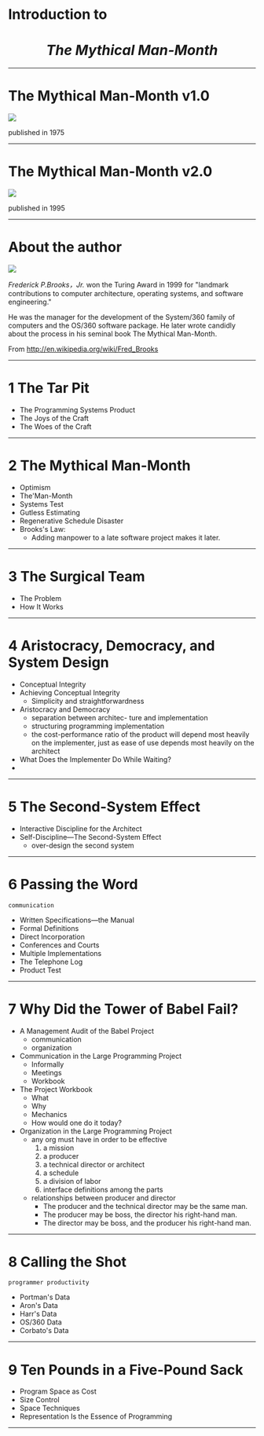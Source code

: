 # Introduction to 

# <center> *The Mythical Man-Month*</center>

---

# The Mythical Man-Month v1.0

![](../pic/the-mythical-man-month-i.jpg)

published in 1975

---


# The Mythical Man-Month v2.0

![](../pic/the-mythical-man-month-ii.jpg)

published in 1995

---

# About the author


![](../pic/federick-p-brooks.jpg)

*Frederick P.Brooks，Jr.* won the Turing Award in 1999 for "landmark contributions to computer architecture, operating systems, and software engineering."

He was the manager for the development of the System/360 family of computers and the OS/360 software package. He later wrote candidly about the process in his seminal book The Mythical Man-Month.


From <http://en.wikipedia.org/wiki/Fred_Brooks>

----

# 1 The Tar Pit

*	The Programming Systems Product
*	The Joys of the Craft
*	The Woes of the Craft

----

# 2 The Mythical Man-Month

*	Optimism
*	The'Man-Month
*	Systems Test
*	Gutless Estimating
*	Regenerative Schedule Disaster
*	Brooks's Law:
	-	Adding manpower to a late software project makes it later.

----

# 3 The Surgical Team

*	The Problem
*	How It Works

----

# 4 Aristocracy, Democracy, and System Design

*	Conceptual Integrity
*	Achieving Conceptual Integrity
	-	Simplicity and straightforwardness
*	Aristocracy and Democracy
	-	separation between architec- ture and implementation
	-	structuring programming implementation
	-	the cost-performance ratio of the product will depend most heavily on the implementer, just as ease of use depends most heavily on the architect
*	What Does the Implementer Do While Waiting?
*	

----

# 5 The Second-System Effect

*	Interactive Discipline for the Architect
*	Self-Discipline—The Second-System Effect
	-	over-design the second system

----

# 6 Passing the Word
	communication

*	Written Specifications—the Manual
*	Formal Definitions
*	Direct Incorporation
*	Conferences and Courts
*	Multiple Implementations
*	The Telephone Log
*	Product Test

----

# 7 Why Did the Tower of Babel Fail?

*	A Management Audit of the Babel Project
	-	communication
	-	organization
*	Communication in the Large Programming Project
	-	Informally
	-	Meetings
	-	Workbook
*	The Project Workbook
	-	What
	-	Why
	-	Mechanics
	-	How would one do it today?
*	Organization in the Large Programming Project
	-	any org must have in order to be effective
		1. a mission		2. a producer		3. a technical director or architect		4. a schedule		5. a division of labor		6. interface definitions among the parts
	-	relationships between producer and director
		-	The producer and the technical director may be the same man.
		-	The producer may be boss, the director his right-hand man.
		-	The director may be boss, and the producer his right-hand man.
	
----

# 8 Calling the Shot

	programmer productivity

*	Portman's Data
*	Aron's Data
*	Harr's Data
*	OS/360 Data
*	Corbato's Data

----

# 9 Ten Pounds in a Five-Pound Sack

*	Program Space as Cost
*	Size Control
*	Space Techniques
*	Representation Is the Essence of Programming

----